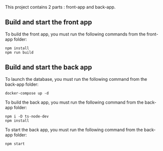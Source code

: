 This project contains 2 parts : front-app and back-app.

## Build and start the front app

To build the front app, you must run the following commands from the front-app folder:
```
npm install
npm run build
```

## Build and start the back app

To launch the database, you must run the following command from the back-app folder:
```
docker-compose up -d
```

To build the back app, you must run the following command from the back-app folder:
```
npm i -D ts-node-dev
npm install
```

To start the back app, you must run the following command from the back-app folder:
```
npm start
```